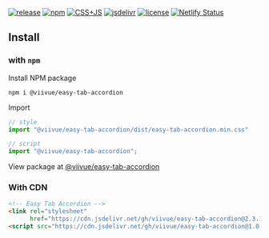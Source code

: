 [![release](https://badgen.net/github/release/viivue/easy-tab-accordion/)](https://github.com/viivue/easy-tab-accordion/releases/latest)
[![npm](https://badgen.net/npm/v/@viivue/easy-tab-accordion)](https://www.npmjs.com/package/@viivue/easy-tab-accordion)
[![CSS+JS](https://badgen.net/badge/minified/10KB/cyan)](https://www.jsdelivr.com/package/gh/viivue/easy-tab-accordion)
[![jsdelivr](https://data.jsdelivr.com/v1/package/gh/viivue/easy-tab-accordion/badge?style=rounded)](https://www.jsdelivr.com/package/gh/viivue/easy-tab-accordion)
[![license](https://badgen.net/github/license/viivue/easy-tab-accordion/)](https://github.com/viivue/easy-tab-accordion/blob/main/LICENSE)
[![Netlify Status](https://api.netlify.com/api/v1/badges/baaede11-84dc-46b3-b434-11aad923a156/deploy-status)](https://app.netlify.com/sites/easy-tab-accordion/deploys)

## Install

### with `npm`

Install NPM package

```shell
npm i @viivue/easy-tab-accordion
```

Import

```js
// style
import "@viivue/easy-tab-accordion/dist/easy-tab-accordion.min.css"

// script
import "@viivue/easy-tab-accordion";
```

View package at [@viivue/easy-tab-accordion](https://www.npmjs.com/package/@viivue/easy-tab-accordion)

### With CDN

```html
<!-- Easy Tab Accordion -->
<link rel="stylesheet"
      href="https://cdn.jsdelivr.net/gh/viivue/easy-tab-accordion@2.3.1/dist/easy-tab-accordion.min.css">
<script src="https://cdn.jsdelivr.net/gh/viivue/easy-tab-accordion@1.0.0/dist/easy-tab-accordion.min.js"></script>
```